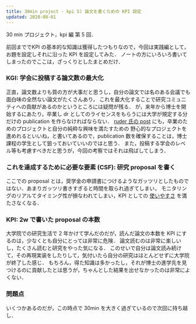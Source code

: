 ```yaml
---
title: 30min project - kpi 5) 論文を書くための KPI 設定
updated: 2020-08-01
---
```


30 min プロジェクト，kpi 編 第 5 回．

前回まででKPI の基本的な知識は獲得したつもりなので，今回は実践編として，お題を設定しそれに沿った KPI を設定してみた．
ノートの方にいろいろ書いてしまったのでここは，ざっくりとしたまとめだけ．

### KGI: 学会に投稿する論文数の最大化

正直，論文数よりも質の方が大事だと思うし，自分の論文では名のある会議でも面白味の全然ない論文がたくさんあり，
これを最大化することで研究コミュニティへの貢献があるのかというところには疑問が残る．
が，来年から博士を開始するにあたり，卒業し dr としてのライセンスをもらうには大学が規定する分だけの publication を作らなければならない．
[ruder 氏の post](https://ruder.io/10-tips-for-research-and-a-phd/) にも，卒業のためのプロジェクトと自分の純粋な興味を満たすための
野心的なプロジェクトを進めれるといいね，と書いてあるので，publication 数を確保することは，博士課程の学生として狙っておいていいのではと思う．
また，投稿する学会のレベル等も考慮すべきだと思うが，今回の考察ではそれは飛ばしてしまう．

### これを達成するために必要な要素 (CSF): 研究 proposal を書く

ここでの proposal とは，奨学金の申請書につけるようなガッツリとしたものではない．あまりガッツリ書きすぎると時間を取られ過ぎてしまい，
モニタリングのリアルてタイミング性が損なわれてしまい，KPI としての [使いやすさ](https://note.com/hik0107/n/n54c536cc8321) を満たさなくなる．

### KPI: 2w で書いた proposal の本数

大学院での研究生活で 2 年かけて学んだのだが，読んだ論文の本数を KPI にするのは，少なくとも自分にとっては非常に危険．
論文読むのは非常に楽しいし，たくさん読むと研究をやった気になる．
このせいで自分は論文読み続けて，その再現実装をしたりして，気付いたら自分の研究はほとんどせずに大学院が終了した感じ．
もちろん，得た知識は多かったし，それが博士の進学先を見つけるのに貢献したとは思うが，ちゃんとした結果を出せなかったのは非常によくない．

### 問題点

いくつかあるのだが，この時点で 30min を大きく過ぎているので次回に持ち越し．
